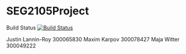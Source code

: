 # SEG2105Project
Build Status
[![Build Status](https://circleci.com/gh/JustinLanninRoy/WalkInClinic.png?branch=master)](https://circleci.com/gh/JustinLanninRoy/WalkInClinic)


Justin Lannin-Roy 300065830
Maxim Karpov 300078427
Maja Witter 300049222

